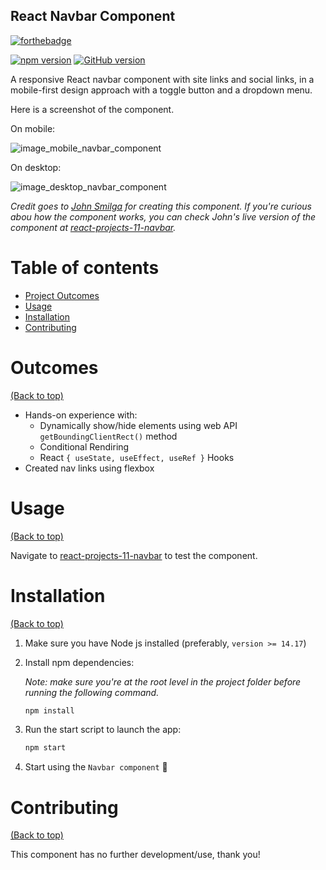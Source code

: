 ## React Navbar Component

[![forthebadge](https://forthebadge.com/images/badges/works-on-my-machine.svg)](https://forthebadge.com)

[![npm version](https://badge.fury.io/js/react.svg)](https://badge.fury.io/js/react)
[![GitHub version](https://badge.fury.io/gh/yasir-isse%2Freact-tours-app.svg)](https://badge.fury.io/gh/yasir-isse%2Freact-tours-app)

A responsive React navbar component with site links and social links, in a mobile-first design approach with a toggle button and a dropdown menu.

Here is a screenshot of the component.

On mobile:

![image_mobile_navbar_component](https://user-images.githubusercontent.com/77013296/163764946-f507686e-ad53-46d1-95c6-0412bf183af5.png)

On desktop:

![image_desktop_navbar_component](https://user-images.githubusercontent.com/77013296/163764852-2e246f9a-8771-4c74-a196-61a0d6fb7234.png)


_Credit goes to [John Smilga](https://github.com/john-smilga) for creating this component. If you're curious abou how the component works, you can check John's live version of the component at [react-projects-11-navbar](https://react-projects-11-navbar.netlify.app/)._

# Table of contents

- [Project Outcomes](#outcomes)
- [Usage](#usage)
- [Installation](#installation)
- [Contributing](#contributing)

# Outcomes

[(Back to top)](#table-of-contents)

- Hands-on experience with:
  - Dynamically show/hide elements using web API `getBoundingClientRect()` method
  - Conditional Rendiring
  - React `{ useState, useEffect, useRef }` Hooks
- Created nav links using flexbox

# Usage

[(Back to top)](#table-of-contents)

Navigate to [react-projects-11-navbar](https://react-projects-11-navbar.netlify.app/) to test the component.

# Installation

[(Back to top)](#table-of-contents)

1. Make sure you have Node js installed (preferably, `version >= 14.17`)

2. Install npm dependencies:

   _Note: make sure you're at the root level in the project folder before running the following command._

   ```bash
   npm install
   ```

3. Run the start script to launch the app:

   ```bash
   npm start
   ```

4. Start using the `Navbar component` :tada:

# Contributing

[(Back to top)](#table-of-contents)

This component has no further development/use, thank you!
